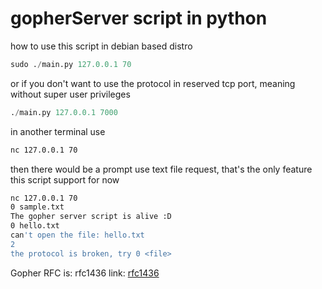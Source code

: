 # gopherServer script in python

how to use this script in debian based distro
```python
sudo ./main.py 127.0.0.1 70
```
or if you don't want to use the protocol in reserved tcp port, meaning without super user privileges
```python
./main.py 127.0.0.1 7000
```
in another terminal use
```bash
nc 127.0.0.1 70
```
then there would be a prompt use text file request, that's the only feature this script support for now
```bash
nc 127.0.0.1 70
0 sample.txt
The gopher server script is alive :D
0 hello.txt
can't open the file: hello.txt
2
the protocol is broken, try 0 <file>
```
Gopher RFC is: rfc1436
link: [rfc1436](https://www.ietf.org/rfc/rfc1436.txt)
